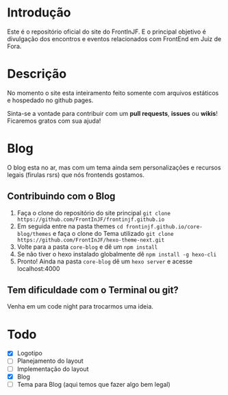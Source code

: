 # Introdução

Este é o repositório oficial do site do FrontInJF.
E o principal objetivo é divulgação dos encontros e eventos relacionados com FrontEnd em Juiz de Fora.

# Descrição

No momento o site esta inteiramento feito somente com arquivos estáticos e hospedado no github pages.

Sinta-se a vontade para contribuir com um **pull requests**, **issues** ou **wikis**! Ficaremos gratos com sua ajuda!

# Blog

O blog esta no ar, mas com um tema ainda sem personalizações e recursos legais (firulas rsrs) que nós frontends gostamos.

## Contribuindo com o Blog

 1. Faça o clone do repositório do site principal `git clone https://github.com/FrontInJF/frontinjf.github.io`
 2. Em seguida entre na pasta themes `cd frontinjf.github.io/core-blog/themes` e faça o clone do Tema utilizado `git clone https://github.com/FrontInJF/hexo-theme-next.git`
 3. Volte para a pasta `core-blog` e dê um `npm install`
 4. Se não tiver o hexo instalado globalmente dê `npm install -g hexo-cli`
 5. Pronto! Ainda na pasta `core-blog` dê um `hexo server` e acesse localhost:4000

## Tem dificuldade com o Terminal ou git?

Venha em um code night para trocarmos uma ideia.

# Todo

 - [x] Logotipo
 - [ ] Planejamento do layout
 - [ ] Implementação do layout
 - [x] Blog
 - [ ] Tema para Blog (aqui temos que fazer algo bem legal)
